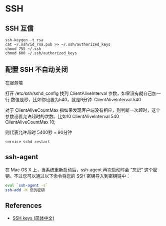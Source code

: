 # SSH

## SSH 互信

```shell
ssh-keygen -t rsa
cat ~/.ssh/id_rsa.pub >> ~/.ssh/authorized_keys
chmod 755 ~/.ssh
chmod 600 ~/.ssh/authorized_keys
```

## 配置 SSH 不自动关闭

在服务端

打开
/etc/ssh/sshd_config
找到
ClientAliveInterval
参数，如果没有就自己加一行
数值是秒，比如你设置为540，就是9分钟.
ClientAliveInterval 540

对于
ClientAliveCountMax
指如果发现客户端没有相应，则判断一次超时，这个参数设置允许超时的次数。比如10
ClientAliveInterval 540
ClientAliveCountMax 10;

则代表允许超时 5400秒 = 90分钟

```
service sshd restart
```

## ssh-agent

在 Mac OS X 上，当系统重新启动后，ssh-agent 再次启动时会 “忘记” 这个密钥。不过您可以通过以下命令将您的 SSH 密钥导入到密钥链中：

```sh
eval `ssh-agent -s`
ssh-add -K 您的密钥
```

## References

* [SSH keys (简体中文)](https://wiki.archlinux.org/index.php/SSH_keys_(%E7%AE%80%E4%BD%93%E4%B8%AD%E6%96%87))
